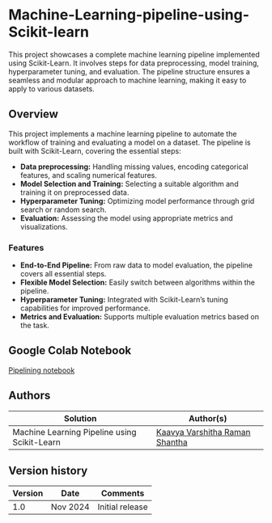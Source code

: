 # Machine-Learning-pipeline-using-Scikit-learn

This project showcases a complete machine learning pipeline implemented using Scikit-Learn. It involves steps for data preprocessing, model training, hyperparameter tuning, and evaluation. The pipeline structure ensures a seamless and modular approach to machine learning, making it easy to apply to various datasets.

## Overview
This project implements a machine learning pipeline to automate the workflow of training and evaluating a model on a dataset. The pipeline is built with Scikit-Learn, covering the essential steps:

- **Data preprocessing:** Handling missing values, encoding categorical features, and scaling numerical features.
- **Model Selection and Training:** Selecting a suitable algorithm and training it on preprocessed data.
- **Hyperparameter Tuning:** Optimizing model performance through grid search or random search.
- **Evaluation:** Assessing the model using appropriate metrics and visualizations.

 ### Features

-  **End-to-End Pipeline:** From raw data to model evaluation, the pipeline covers all essential steps.
-  **Flexible Model Selection:** Easily switch between algorithms within the pipeline.
-  **Hyperparameter Tuning:** Integrated with Scikit-Learn’s tuning capabilities for improved performance.
-  **Metrics and Evaluation:** Supports multiple evaluation metrics based on the task.

## Google Colab Notebook
[Pipelining notebook](https://colab.research.google.com/drive/1jIXJ1ZxfS3OR2LnMJ3juOL7h8fOu5qBd?authuser=4)

## Authors

Solution|Author(s)
--------|---------
Machine Learning Pipeline using Scikit-Learn | [Kaavya Varshitha Raman Shantha](https://github.com/KaavyaVarshitha) 

## Version history

Version|Date|Comments
-------|----|--------
1.0|Nov 2024|Initial release
